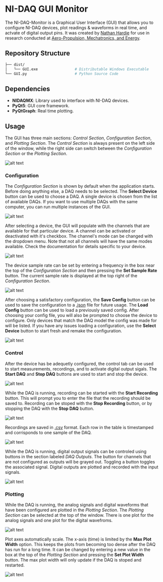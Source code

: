 # NI-DAQ GUI Monitor

The NI-DAQ-Monitor is a Graphical User Interface (GUI) that allows you to configure NI-DAQ devices, plot readings & waveforms in real time, and actvate of digital output pins. It was created by [Nathan Hardie](https://github.com/Nate-4-4) for use in research conducted at [Aero-Propulsion, Mechatronics, and Energy](https://ame.fsu.edu).

## Repository Structure

```bash
├── dist/                       
│   └── GUI.exe                 # Distributable Windows Executable
└── GUI.py                      # Python Source Code
```

## Dependencies
- **NIDAQMX**: Library used to interface with NI-DAQ devices.
- **PyQt5**: GUI core framework.
- **PyQtGraph**: Real time plotting.

## Usage
The GUI has three main sections: *Control Section*, *Configuration Section*, and *Plotting Section*. The *Control Section* is always present on the left side of the window, while the right side can switch between the *Configuration Section* or the *Plotting Section*. 

![alt text](media/Tabs.PNG "Image demonstrating switching between tabs")

### Configuration
The *Configuration Section* is shown by default when the application starts. Before doing anything else, a DAQ needs to be selected. The **Select Device** button can be used to choose a DAQ. A single device is chosen from the list of available DAQs. If you want to use multiple DAQs with the same computer, you can run multiple instances of the GUI. 

![alt text](media/Select.PNG "Image demonstrating choosing a device")

After selecting a device, the GUI will populate with the channels that are available for that particular device. A channel can be activated or deactivated with it's checkbox. The channel's mode can be changed with the dropdown menu. Note that not all channels will have the same modes available. Check the documentation for details specific to your device. 

![alt text](media/Config.PNG "Image demonstrating configuration")

The device sample rate can be set by entering a frequency in the box near the top of the *Configuration Section* and then pressing the **Set Sample Rate** button. The current sample rate is displayed at the top right of the *Configuration Section*.

![alt text](media/Sample.PNG "Image demonstrating sample rate selection")

After choosing a satisfactory configuration, the **Save Config** button can be used to save the configuration to a [.json](testConfig2.json) file for future usage. The **Load Config** button can be used to load a previously saved config. After choosing your config file, you will also be prompted to choose the device to configure. Only devices that match the DAQ model the config was made for will be listed. If you have any issues loading a configuration, use the **Select Device** button to start fresh and remake the configuration.

![alt text](media/SaveLoad.PNG "Image demonstrating saving configuration")

### Control
After the device has be adequetly configured, the control tab can be used to start measurements, recordings, and to activate digital output sigals. The **Start DAQ** and **Stop DAQ** buttons are used to start and stop the device. 

![alt text](media/Start.PNG "Image demonstrating starting or stopping the DAQ")

While the DAQ is running, recording can be started with the **Start Recording** button. This will prompt you to enter the file that the recording should be saved to. Recording can be stoped with the **Stop Recording** button, or by stopping the DAQ with the **Stop DAQ** button.

![alt text](media/RecordButton.PNG "Image demonstrating starting or stopping recording")

Recordings are saved in [.csv](testFile.csv) format. Each row in the table is timestamped and corrisponds to one sample of the DAQ. 

![alt text](media/Recording.PNG "Image of .csv recording")

While the DAQ is running, digital output signals can be controled using buttons in the section labeled *DAQ Outputs*. The button for channels that are not configured as outputs will be grayed out. Toggling a button toggles the associated signal. Digital outputs are plotted and recorded with the input signals.

![alt text](media/Outputs.PNG "Image demonstrating the output buttons")

### Plotting

While the DAQ is running, the analog signals and digital waveforms that have been configured are plotted in the *Plotting Section*. The *Plotting Section* can be selected at the top of the window. There is one plot for the analog signals and one plot for the digital wavefroms. 

![alt text](media/Plot.png "Image showing plots")

Plot axes automatically scale. The x-axis (time) is limited by the **Max Plot Width** option. This keeps the plots from becoming too dense after the DAQ has run for a long time. It can be changed by entering a new value in the box at the top of the *Plotting Section* and pressing the **Set Plot Width** button. The max plot width will only update if the DAQ is stoped and restarted. 

![alt text](media/Axes.png "Image demonstrating how to change the x-axis max scaling")




